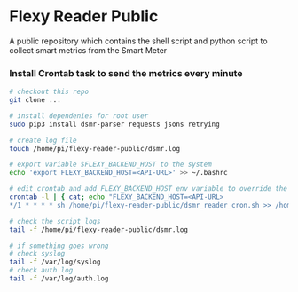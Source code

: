 # Flexy Reader Public
A public repository which contains the shell script and python script to collect smart metrics from the Smart Meter

### Install Crontab task to send the metrics every minute
```sh
# checkout this repo
git clone ...

# install dependenies for root user
sudo pip3 install dsmr-parser requests jsons retrying

# create log file
touch /home/pi/flexy-reader-public/dsmr.log

# export variable $FLEXY_BACKEND_HOST to the system
echo 'export FLEXY_BACKEND_HOST=<API-URL>' >> ~/.bashrc

# edit crontab and add FLEXY_BACKEND_HOST env variable to override the api url and add entry to run the dsmr_reader_cron script every minute
crontab -l | { cat; echo "FLEXY_BACKEND_HOST=<API-URL> 
*/1 * * * * sh /home/pi/flexy-reader-public/dsmr_reader_cron.sh >> /home/pi/flexy-reader-public/dsmr.log 2>&1"; } | crontab -

# check the script logs 
tail -f /home/pi/flexy-reader-public/dsmr.log

# if something goes wrong
# check syslog
tail -f /var/log/syslog
# check auth log
tail -f /var/log/auth.log
```
